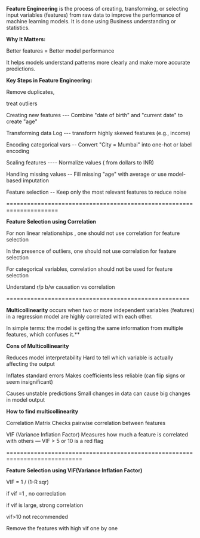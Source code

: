 **Feature Engineering** is the process of creating, transforming, or selecting input variables (features) from raw data to improve the performance of machine learning models.
It is done using Business understanding or statistics.

**Why It Matters:**

Better features = Better model performance 

It helps models understand patterns more clearly and make more accurate predictions.

**Key Steps in Feature Engineering:**

Remove duplicates, 

treat outliers

Creating new features   ---	Combine "date of birth" and "current date" to create "age"

Transforming data	Log   ---  transform highly skewed features (e.g., income)

Encoding categorical vars  --  	Convert "City = Mumbai" into one-hot or label encoding

Scaling features	----   Normalize values ( from dollars to INR)

Handling missing values	--   Fill missing "age" with average or use model-based imputation

Feature selection	--  Keep only the most relevant features to reduce noise

=====================================================================

**Feature Selection using Correlation**

For non linear relationships , one should not use correlation for feature selection

In the presence of outliers, one should not use correlation for feature selection

For categorical variables, correlation should not be used for feature selection     

Understand r/p b/w causation vs correlation

=====================================================

**Multicollinearity** occurs when two or more independent variables (features) in a regression model are highly correlated with each other.

In simple terms: the model is getting the same information from multiple features, which confuses it.**

**Cons of Multicollinearity**

Reduces model interpretability	Hard to tell which variable is actually affecting the output

Inflates standard errors	Makes coefficients less reliable (can flip signs or seem insignificant)

Causes unstable predictions	Small changes in data can cause big changes in model output

**How to find multicollinearity**

Correlation Matrix	Checks pairwise correlation between features

VIF (Variance Inflation Factor)	Measures how much a feature is correlated with others — VIF > 5 or 10 is a red flag

============================================================================

**Feature Selection using VIF(Variance Inflation Factor)**

VIF = 1 / (1-R sqr)   

if vif =1 , no correclation

if vif is large, strong correlation

vif>10 not recommended

Remove the features with high vif one by one
